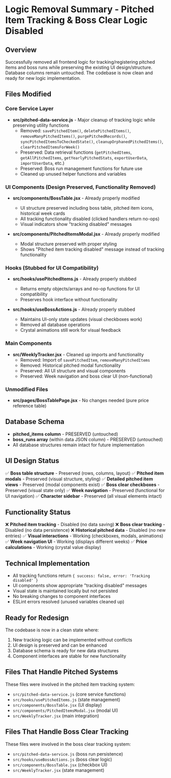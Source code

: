 # Logic Removal Summary - Pitched Item Tracking & Boss Clear Logic Disabled

## Overview
Successfully removed all frontend logic for tracking/registering pitched items and boss runs while preserving the existing UI design/structure. Database columns remain untouched. The codebase is now clean and ready for new logic implementation.

## Files Modified

### Core Service Layer
- **src/pitched-data-service.js** - Major cleanup of tracking logic while preserving utility functions
  - Removed: `savePitchedItem()`, `deletePitchedItems()`, `removeManyPitchedItems()`, `purgePitchedRecords()`, `syncPitchedItemsToCheckedState()`, `cleanupOrphanedPitchedItems()`, `clearPitchedItemsForWeek()`
  - Preserved: Data retrieval functions (`getPitchedItems`, `getAllPitchedItems`, `getYearlyPitchedStats`, `exportUserData`, `importUserData`, etc.)
  - Preserved: Boss run management functions for future use
  - Cleaned up unused helper functions and variables

### UI Components (Design Preserved, Functionality Removed)
- **src/components/BossTable.jsx** - Already properly modified
  - UI structure preserved including boss table, pitched item icons, historical week cards
  - All tracking functionality disabled (clicked handlers return no-ops)
  - Visual indicators show "tracking disabled" messages

- **src/components/PitchedItemsModal.jsx** - Already properly modified
  - Modal structure preserved with proper styling
  - Shows "Pitched item tracking disabled" message instead of tracking functionality

### Hooks (Stubbed for UI Compatibility)
- **src/hooks/usePitchedItems.js** - Already properly stubbed
  - Returns empty objects/arrays and no-op functions for UI compatibility
  - Preserves hook interface without functionality

- **src/hooks/useBossActions.js** - Already properly stubbed
  - Maintains UI-only state updates (visual checkboxes work)
  - Removed all database operations
  - Crystal animations still work for visual feedback

### Main Components
- **src/WeeklyTracker.jsx** - Cleaned up imports and functionality
  - Removed: Import of `savePitchedItem`, `removeManyPitchedItems`
  - Removed: Historical pitched modal functionality
  - Preserved: All UI structure and visual components
  - Preserved: Week navigation and boss clear UI (non-functional)

### Unmodified Files
- **src/pages/BossTablePage.jsx** - No changes needed (pure price reference table)

## Database Schema
- **pitched_items column** - PRESERVED (untouched)
- **boss_runs array** (within data JSON column) - PRESERVED (untouched)
- All database structures remain intact for future implementation

## UI Design Status
✅ **Boss table structure** - Preserved (rows, columns, layout)
✅ **Pitched item modals** - Preserved (visual structure, styling)
✅ **Detailed pitched item views** - Preserved (modal components exist)
✅ **Boss clear checkboxes** - Preserved (visual state only)
✅ **Week navigation** - Preserved (functional for UI navigation)
✅ **Character sidebar** - Preserved (all visual elements intact)

## Functionality Status
❌ **Pitched item tracking** - Disabled (no data saving)
❌ **Boss clear tracking** - Disabled (no data persistence)
❌ **Historical pitched data** - Disabled (no new entries)
✅ **Visual interactions** - Working (checkboxes, modals, animations)
✅ **Week navigation UI** - Working (displays different weeks)
✅ **Price calculations** - Working (crystal value display)

## Technical Implementation
- All tracking functions return `{ success: false, error: 'Tracking disabled' }`
- UI components show appropriate "tracking disabled" messages
- Visual state is maintained locally but not persisted
- No breaking changes to component interfaces
- ESLint errors resolved (unused variables cleaned up)

## Ready for Redesign
The codebase is now in a clean state where:
1. New tracking logic can be implemented without conflicts
2. UI design is preserved and can be enhanced
3. Database schema is ready for new data structures
4. Component interfaces are stable for new functionality

## Files That Handle Pitched Systems
These files were involved in the pitched item tracking system:
- `src/pitched-data-service.js` (core service functions)
- `src/hooks/usePitchedItems.js` (state management)
- `src/components/BossTable.jsx` (UI display)
- `src/components/PitchedItemsModal.jsx` (modal UI)
- `src/WeeklyTracker.jsx` (main integration)

## Files That Handle Boss Clear Tracking
These files were involved in the boss clear tracking system:
- `src/pitched-data-service.js` (boss run persistence)
- `src/hooks/useBossActions.js` (boss clear logic)
- `src/components/BossTable.jsx` (checkbox UI)
- `src/WeeklyTracker.jsx` (state management)